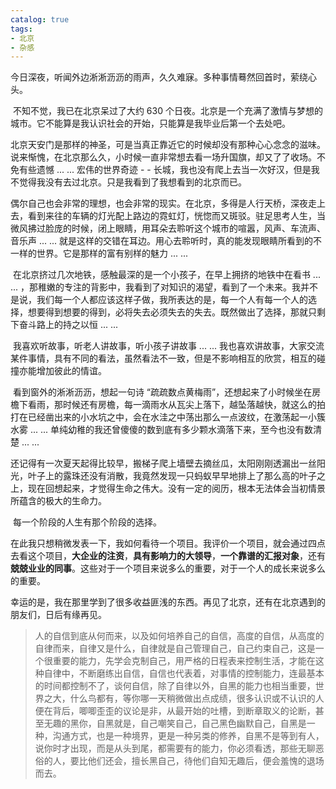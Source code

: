 ```yaml
---
catalog: true
tags:
- 北京
- 杂感
---
```


​	今日深夜，听闻外边淅淅沥沥的雨声，久久难寐。多种事情蓦然回首时，萦绕心头。

​	不知不觉，我已在北京呆过了大约 630 个日夜。北京是一个充满了激情与梦想的城市。它不能算是我认识社会的开始，只能算是我毕业后第一个去处吧。

​	北京天安门是那样的神圣，可是当真正靠近它的时候却没有那种心心念念的滋味。说来惭愧，在北京那么久，小时候一直非常想去看一场升国旗，却又了了收场。不免有些遗憾 ... ... 宏伟的世界奇迹  - - 长城，我也没有爬上去当一次好汉，但是我不觉得我没有去过北京。只是我看到了我想看到的北京而已。

​	偶尔自己也会非常的理想，也会非常的现实。在北京，多得是人行天桥，深夜走上去，看到来往的车辆的灯光配上路边的霓虹灯，恍惚而又斑驳。驻足思考人生，当微风拂过脸庞的时候，闭上眼睛，用耳朵去聆听这个城市的喧嚣，风声、车流声、音乐声 ... ... 就是这样的交错在耳边。用心去聆听时，真的能发现眼睛所看到的不一样的世界。它是那样的富有别样的魅力 ... ... 

​	在北京挤过几次地铁，感触最深的是一个小孩子，在早上拥挤的地铁中在看书 ... ... ，那稚嫩的专注的背影中，我看到了对知识的渴望，看到了一个未来。我并不是说，我们每一个人都应该这样子做，我所表达的是，每一个人有每一个人的选择，想要得到想要的得到，必将失去必须失去的失去。既然做出了选择，那就只剩下奋斗路上的持之以恒 ... ... 

​	我喜欢听故事，听老人讲故事，听小孩子讲故事 ... ...  我也喜欢讲故事，大家交流某件事情，具有不同的看法，虽然看法不一致，但是不影响相互的欣赏，相互的碰撞亦能增加彼此的情谊。

​	看到窗外的淅淅沥沥，想起一句诗 “疏疏数点黄梅雨”，还想起来了小时候坐在房檐下看雨，那时候还有房檐，每一滴雨水从瓦尖上落下，越坠落越快，就这么的拍打在已经凿出来的小水坑之中，会在水洼之中荡出那么一点波纹，在激荡起一小簇水雾 ... ... 单纯幼稚的我还曾傻傻的数到底有多少颗水滴落下来，至今也没有数清楚 ... ... 

​	还记得有一次夏天起得比较早，搬梯子爬上墙壁去摘丝瓜，太阳刚刚透漏出一丝阳光，叶子上的露珠还没有消散，我竟然发现一只蚂蚁早早地排上了那么高的叶子之上，现在回想起来，才觉得生命之伟大。没有一定的阅历，根本无法体会当初情景所蕴含的极大的生命力。

​	每一个阶段的人生有那个阶段的选择。

​	在此我只想稍微发表一下，我如何看待一个项目。我评价一个项目，就会通过四点去看这个项目，**大企业的注资**，**具有影响力的大领导**，**一个靠谱的汇报对象**，还有**兢兢业业的同事**。这些对于一个项目来说多么的重要，对于一个人的成长来说多么的重要。

​	幸运的是，我在那里学到了很多收益匪浅的东西。再见了北京，还有在北京遇到的朋友们，日后有缘再见。

> ​	人的自信到底从何而来，以及如何培养自己的自信，高度的自信，从高度的自律而来，自律又是什么，自律就是自己管理自己，自己约束自己，这是一个很重要的能力，先学会克制自己，用严格的日程表来控制生活，才能在这种自律中，不断磨练出自信，自信也代表着，对事情的控制能力，连最基本的时间都控制不了，谈何自信，除了自律以外，自黑的能力也相当重要，世界之大，什么鸟都有，等你哪一天稍微做出点成绩，很多认识或不认识的人便在背后，唧唧歪歪的议论是非，从最开始的吐槽，到断章取义的论断，甚至无趣的黑你，自黑就是，自己嘲笑自己，自己黑色幽默自己，自黑是一种，沟通方式，也是一种境界，更是一种另类的修养，自黑不是等到有人，说你时才出现，而是从头到尾，都需要有的能力，你必须看透，那些无聊恶俗的人，要比他们还会，擅长黑自己，待他们自知无趣后，便会羞愧的退场而去。
